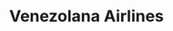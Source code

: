 ---
title: "Venezolana Airlines"
url: /porlamar/venezolana-airlines-via-aeropuerto-el-yaque/
shop: Reisebüro
---